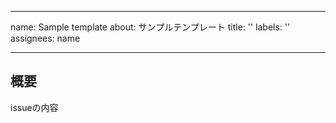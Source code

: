 
---
name: Sample template
about: サンプルテンプレート
title: ''
labels: ''
assignees: name


---


## 概要

issueの内容

